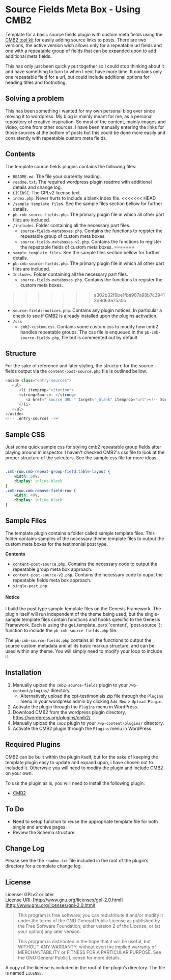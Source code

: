 # Source Fields Meta Box - Using CMB2

Template for a basic source fields plugin with custom meta fields using the [CMB2 tool kit](https://github.com/WebDevStudios/cmb2) for easily adding source links to posts. There are two versions, the active version wich allows only for a repeatable url fields and one with a repeatable group of fields that can be expanded upon to add additional meta fields.

This has only just been quickly put together so I could stop thinking about it and have something to turn to when I next have more time. It contains only one repeatable field for a url, but could include additional options for heading titles and footnoting.

## Solving a problem
This has been something i wanted for my own personal blog ever since moving it to wordpress. My blog is mainly meant for me, as a personal repository of creative inspiration. So most of the content, mainly images and video, come from other sources. I have been manually entering the links for those sources at the bottom of posts but this could be done more easily and consistently with repeatable custom meta fields.

## Contents

The template source fields plugins contains the following files:

- ```README.md```. The file your currently reading.
- ```readme.txt```. The required wordpress plugin readme with additional details and change log.
- ```LICENSE```. The GPLv2 license text.
- ```index.php```. Never hurts to include a blank index file.
<<<<<<< HEAD
- ```/sample template file```s. See the sample files section bellow for further details.
- ```pb-cmb-source-fields.php```. The primary plugin file in which all other part files are included.
- ```/includes```. Folder containing all the necessary part files.
   - ```source-fields-metaboxes.php```. Contains the functions to register the repeatable group of custom meta boxes.
   - ```source-fields-metaboxes-v2.php```. Contains the functions to register the repeatable fields of custom meta boxes.
=======
- ```sample template files```. See the sample files section bellow for further details.
- ```pb-cmb-source-fields.php```. The primary plugin file in which all other part files are included.
- ```Includes```. Folder containing all the necessary part files.
   - ```source-fields-metaboxes.php```. Contains the functions to register the custom meta boxes.
>>>>>>> a302b32f9be1fba987a98b7c39413d9d63e75a0b
   - ```source-fields-notices.php```. Contains any plugin notices. In particular a check to see if CMB2 is already installed upon the plugins activation.
- ```/css```
	- ```cmb2-custom.css```. Contains some custom css to modify how cmb2 handles repeatable groups. The css file is enqueued in the ```pb-cmb-source-fields.php```, file but is commented out by default.

## Structure

For the sake of reference and later styling, the structure for the source fields output via the ```content-post-source.php``` file is outlined bellow.

```php
<aside class="entry-sources">
   <ul>
      <li itemprop="citation">
      <strong>Source: </strong>
         <a href=" Source URL " target="_blank" itemprop="url"><!-- Source URL --></a>
      </li>
   </ul>
</aside>
<!-- .entry-sources -->'

```

## Sample CSS

Just some quick sample css for styling cmb2 repeatable group fields after playing around in inspector. I haven't checked CMB2's css file to look at the proper structure of the selectors. See the sample css file for more ideas.

```css

.cmb-row.cmb-repeat-group-field.table-layout {
    width: 60%;
    display: inline-block
}
.cmb-row.cmb-remove-field-row {
    width: 40%;
    display: inline-block
}

```

## Sample Files

The template plugin contains a folder called sample template files. This folder contains samples of the necessary theme template files to output the custom meta boxes for the testimonial post type.

**Contents**

- ```content-post-source.php```. Contains the necessary code to output the repeatable group meta box approach.
- ```content-post-source-v2.php```. Contains the necessary code to ouput the repeatable fields meta box approach.
- ```single-post.php```

#### Notice

I build the post type sample template files on the Genesis Framework. The plugin itself will run independent of the theme being used, but the single- sample template files contain functions and hooks specific to the Genesis Framework. Each is using the get_template_part( 'content', 'post-source' ); function to include the ```pb-cmb-source-fields.php``` file.

The ```pb-cmb-source-fields.php``` contains all the functions to output the source custom metadata and all its basic markup structure, and can be used within any theme. You will simply need to modify your loop to include it.

## Installation

1. Manually upload the ```cmb2-source-fields``` plugin to your ```/wp-content/plugins/``` directory.
   - Alternatively upload the cpt-testimonials.zip file through the ```Plugins``` menu in your wordpress admin by clicking ```Add New``` > ```Upload Plugin```.
2. Activate the plugin through the ```Plugins``` menu in WordPress.
3. Download CMB2 from the wordpress plugin directory, https://wordpress.org/plugins/cmb2/
4. Manually upload the ```cmb2``` plugin to your ```/wp-content/plugins/``` directory.
5. Activate the CMB2 plugin through the ```Plugins``` menu in WordPress.

## Required Plugins
CMB2 can be built within the plugin itself, but for the sake of keeping the template plugin easy to update and expand upon, i have chosen not to included it. Otherwsie you will need to modify the plugin and include CMB2 on your own.

To use the plugin as is, you will need to install the following plugin:

- [CMB2](https://github.com/WebDevStudios/CMB2)

## To Do

- Need to setup function to reuse the appropriate template file for both single and archive pages.
- Review the Schema structure.

## Change Log
Please see the the ```readme.txt``` file included in the root of the plugin’s directory for a complete change log.

## License
License: GPLv2 or later  
License URI: [http://www.gnu.org/licenses/gpl-2.0.html](http://www.gnu.org/licenses/gpl-2.0.html)

> This program is free software; you can redistribute it and/or modify
it under the terms of the GNU General Public License as published by
the Free Software Foundation; either version 2 of the License, or
(at your option) any later version.
>
> This program is distributed in the hope that it will be useful,
but WITHOUT ANY WARRANTY; without even the implied warranty of
MERCHANTABILITY or FITNESS FOR A PARTICULAR PURPOSE.  See the
GNU General Public License for more details.

A copy of the license is included in the root of the plugin’s directory. The file is named ```LICENSE```.
